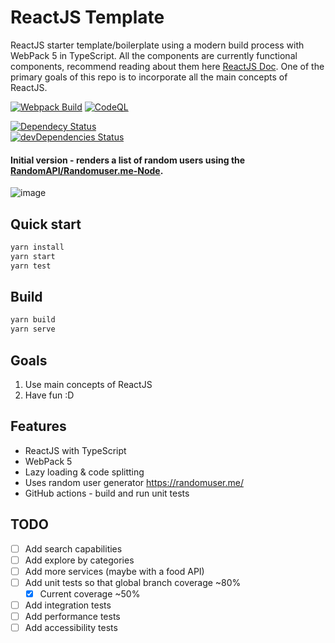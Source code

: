 # ReactJS Template

ReactJS starter template/boilerplate using a modern build process with WebPack 5 in TypeScript. All the components are currently functional components, recommend reading about them here [ReactJS Doc](https://reactjs.org/docs/components-and-props.html#function-and-class-components). One of the primary goals of this repo is to incorporate all the main concepts of ReactJS.

[![Webpack Build](https://github.com/NazimHAli/reactjs-template/actions/workflows/nodejs.yml/badge.svg?branch=master)](https://github.com/NazimHAli/reactjs-template/actions/workflows/nodejs.yml)
[![CodeQL](https://github.com/NazimHAli/reactjs-template/actions/workflows/codeql-analysis.yml/badge.svg?branch=master&event=push)](https://github.com/NazimHAli/reactjs-template/actions/workflows/codeql-analysis.yml)

[![Dependecy Status](https://david-dm.org/NazimHAli/reactjs-template.svg)](https://david-dm.org/NazimHAli/reactjs-template)  
[![devDependencies Status](https://david-dm.org/NazimHAli/reactjs-template/dev-status.svg)](https://david-dm.org/NazimHAli/reactjs-template?type=dev)

#### Initial version - renders a list of random users using the [RandomAPI/Randomuser.me-Node](https://github.com/RandomAPI/Randomuser.me-Node).

![image](https://user-images.githubusercontent.com/26750288/134839866-e10ca422-545c-4492-91db-a98159a2fd0c.png)


## Quick start

```bash
yarn install
yarn start
yarn test
```

## Build

```bash
yarn build
yarn serve
```

## Goals

1. Use main concepts of ReactJS
2. Have fun :D

## Features

-   ReactJS with TypeScript
-   WebPack 5
-   Lazy loading & code splitting
-   Uses random user generator https://randomuser.me/
-   GitHub actions - build and run unit tests

## TODO

-   [ ] Add search capabilities
-   [ ] Add explore by categories
-   [ ] Add more services (maybe with a food API)
-   [ ] Add unit tests so that global branch coverage ~80%
    - [x]  Current coverage ~50%
-   [ ] Add integration tests
-   [ ] Add performance tests
-   [ ] Add accessibility tests
